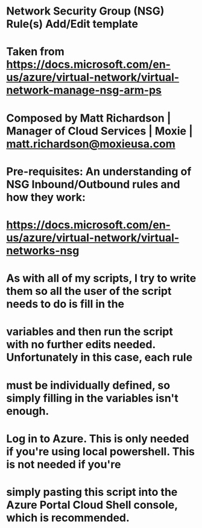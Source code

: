# Network Security Group (NSG) Rule(s) Add/Edit template
# Taken from https://docs.microsoft.com/en-us/azure/virtual-network/virtual-network-manage-nsg-arm-ps
# Composed by Matt Richardson | Manager of Cloud Services | Moxie | matt.richardson@moxieusa.com
# 
# Pre-requisites: An understanding of NSG Inbound/Outbound rules and how they work:
# https://docs.microsoft.com/en-us/azure/virtual-network/virtual-networks-nsg
#
# As with all of my scripts, I try to write them so all the user of the script needs to do is fill in the
# variables and then run the script with no further edits needed.  Unfortunately in this case, each rule
# must be individually defined, so simply filling in the variables isn't enough.

# Log in to Azure.  This is only needed if you're using local powershell. This is not needed if you're
# simply pasting this script into the Azure Portal Cloud Shell console, which is recommended.